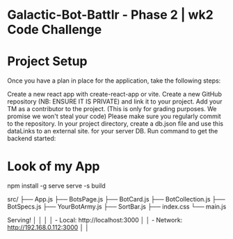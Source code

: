 # Galactic-Bot-Battlr - Phase 2 | wk2 Code Challenge 
# Project Setup
Once you have a plan in place for the application, take the following steps:

Create a new react app with create-react-app or vite.
Create a new GitHub repository (NB: ENSURE IT IS PRIVATE) and link it to your project.
Add your TM as a contributor to the project. (This is only for grading purposes. We promise we won't steal your code)
Please make sure you regularly commit to the repository.
In your project directory, create a db.json file and use this dataLinks to an external site. for your server DB.
Run command to get the backend started:

# Look of my App
npm install -g serve
serve -s build

src/
├── App.js
├── BotsPage.js
├── BotCard.js
├── BotCollection.js
├── BotSpecs.js
├── YourBotArmy.js
├── SortBar.js
├── index.css
└── main.js

   Serving!                                │
   │                                           │
   │   - Local:    http://localhost:3000       │
   │   - Network:  http://192.168.0.112:3000   │
   │                                          
